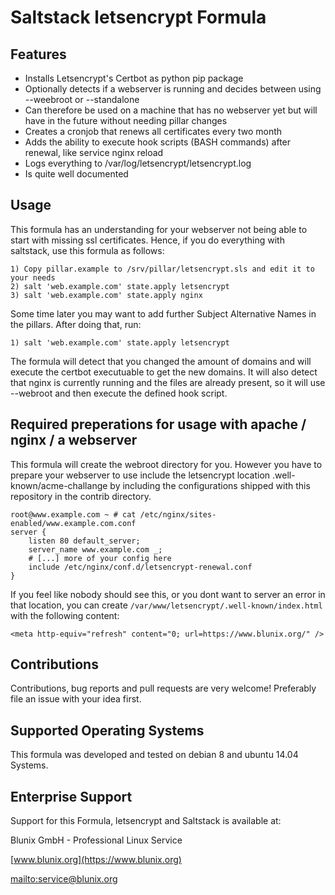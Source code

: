 # Saltstack letsencrypt Formula



## Features

  - Installs Letsencrypt's Certbot as python pip package
  - Optionally detects if a webserver is running and decides between using --weebroot or --standalone
  - Can therefore be used on a machine that has no webserver yet but will have in the future without needing pillar changes
  - Creates a cronjob that renews all certificates every two month
  - Adds the ability to execute hook scripts (BASH commands) after renewal, like service nginx reload
  - Logs everything to /var/log/letsencrypt/letsencrypt.log
  - Is quite well documented



## Usage

This formula has an understanding for your webserver not being able to start with missing ssl certificates. Hence, if you do
everything with saltstack, use this formula as follows:

```
1) Copy pillar.example to /srv/pillar/letsencrypt.sls and edit it to your needs
2) salt 'web.example.com' state.apply letsencrypt
3) salt 'web.example.com' state.apply nginx
```

Some time later you may want to add further Subject Alternative Names in the pillars. After doing that, run:

```
1) salt 'web.example.com' state.apply letsencrypt
```

The formula will detect that you changed the amount of domains and will execute the certbot executuable to get the new domains.
It will also detect that nginx is currently running and the files are already present, so it will use --webroot and then
execute the defined hook script.



## Required preperations for usage with apache / nginx / a webserver

This formula will create the webroot directory for you. However you have to prepare your webserver to use include the letsencrypt
location .well-known/acme-challange by including the configurations shipped with this repository in the contrib directory.

```
root@www.example.com ~ # cat /etc/nginx/sites-enabled/www.example.com.conf
server {
    listen 80 default_server;
    server_name www.example.com _;
    # [...] more of your config here
    include /etc/nginx/conf.d/letsencrypt-renewal.conf
}
```

If you feel like nobody should see this, or you dont want to server an error in that location,
you can create `/var/www/letsencrypt/.well-known/index.html` with the following content:

```
<meta http-equiv="refresh" content="0; url=https://www.blunix.org/" />
```


## Contributions

Contributions, bug reports and pull requests are very welcome! Preferably file an issue with your idea first.



## Supported Operating Systems

This formula was developed and tested on debian 8 and ubuntu 14.04 Systems.



## Enterprise Support

Support for this Formula, letsencrypt and Saltstack is available at:

Blunix GmbH - Professional Linux Service

[www.blunix.org](https://www.blunix.org)

<mailto:service@blunix.org>
